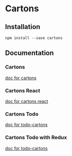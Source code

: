 # Cartons

## Installation
```
npm install --save cartons
```

## Documentation

### Cartons
[doc for cartons](./packages/cartons)

### Cartons React
[doc for cartons react](.//packages/cartons-react)

### Cartons Todo
[doc for todo-cartons](./packages/todo-react-cartons)

### Cartons Todo with Redux
[doc for todo-cartons](./packages/todo-react-redux-cartons)